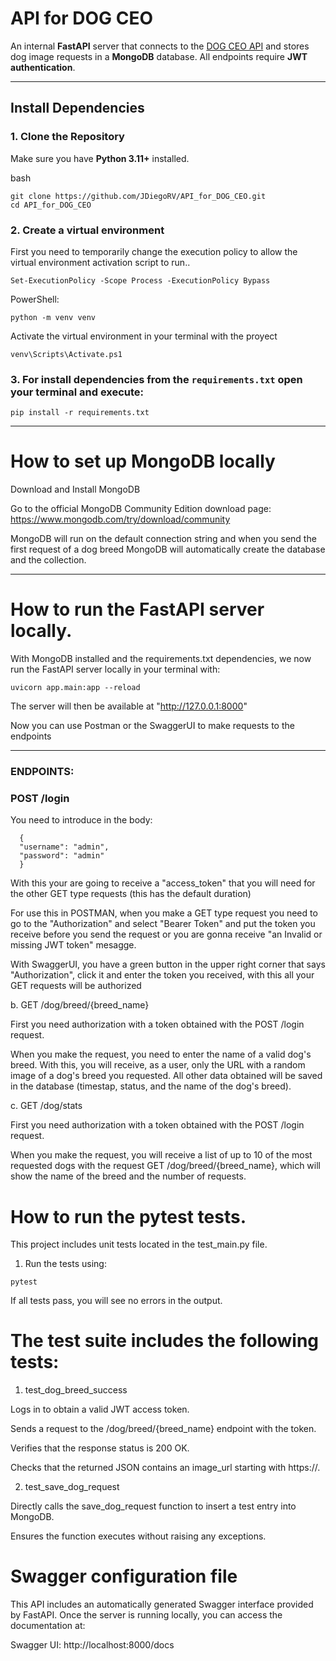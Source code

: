 # API for DOG CEO

An internal **FastAPI** server that connects to the [DOG CEO API](https://dog.ceo/dog-api/) and stores dog image requests in a **MongoDB** database. All endpoints require **JWT authentication**.

---

## Install Dependencies

### 1. Clone the Repository

Make sure you have **Python 3.11+** installed.

bash
```
git clone https://github.com/JDiegoRV/API_for_DOG_CEO.git
cd API_for_DOG_CEO
```
### 2. Create a virtual environment

First you need to temporarily change the execution policy to allow the virtual environment activation script to run..
```
Set-ExecutionPolicy -Scope Process -ExecutionPolicy Bypass
```
PowerShell:
```
python -m venv venv
```
Activate the virtual environment in your terminal with the proyect
```
venv\Scripts\Activate.ps1
```
### 3. For install dependencies from the `requirements.txt` open your terminal and execute:
```
pip install -r requirements.txt
```

---

# How to set up MongoDB locally

Download and Install MongoDB

Go to the official MongoDB Community Edition download page:
https://www.mongodb.com/try/download/community

MongoDB will run on the default connection string and when you send the first request of a dog breed MongoDB will automatically create the database and the collection.

---

# How to run the FastAPI server locally.

With MongoDB installed and the requirements.txt dependencies, we now run the FastAPI server locally in your terminal with:
```
uvicorn app.main:app --reload
```
The server will then be available at "http://127.0.0.1:8000"

Now you can use Postman or the SwaggerUI to make requests to the endpoints 

---

### ENDPOINTS:

###  POST /login 

You need to introduce in the body:
```
  {
  "username": "admin",
  "password": "admin"
  }
```
With this your are going to receive a "access_token" that you will need for the other GET type requests (this has the default duration)

For use this in POSTMAN, when you make a GET type request you need to go to the "Authorization" and select "Bearer Token" and put the token you receive before you send the request or you are gonna receive "an Invalid or missing JWT token" mesagge.

With SwaggerUI, you have a green button in the upper right corner that says "Authorization", click it and enter the token you received, with this all your GET requests will be authorized

  b. GET /dog/breed/{breed_name}

First you need authorization with a token obtained with the POST /login request.

When you make the request, you need to enter the name of a valid dog's breed. With this, you will receive, as a user, only the URL with a random image of a dog's breed you requested. All other data obtained will be saved in the database (timestap, status, and the name of the dog's breed).

  c. GET /dog/stats

First you need authorization with a token obtained with the POST /login request.

When you make the request, you will receive a list of up to 10 of the most requested dogs with the request GET /dog/breed/{breed_name}, which will show the name of the breed and the number of requests.

# How to run the pytest tests.

This project includes unit tests located in the test_main.py file.

1. Run the tests using:
```
pytest
```
If all tests pass, you will see no errors in the output.

# The test suite includes the following tests:

 1. test_dog_breed_success

Logs in to obtain a valid JWT access token.

Sends a request to the /dog/breed/{breed_name} endpoint with the token.

Verifies that the response status is 200 OK.

Checks that the returned JSON contains an image_url starting with https://.

 2. test_save_dog_request

Directly calls the save_dog_request function to insert a test entry into MongoDB.

Ensures the function executes without raising any exceptions.

# Swagger configuration file

This API includes an automatically generated Swagger interface provided by FastAPI.
Once the server is running locally, you can access the documentation at:

Swagger UI: http://localhost:8000/docs
